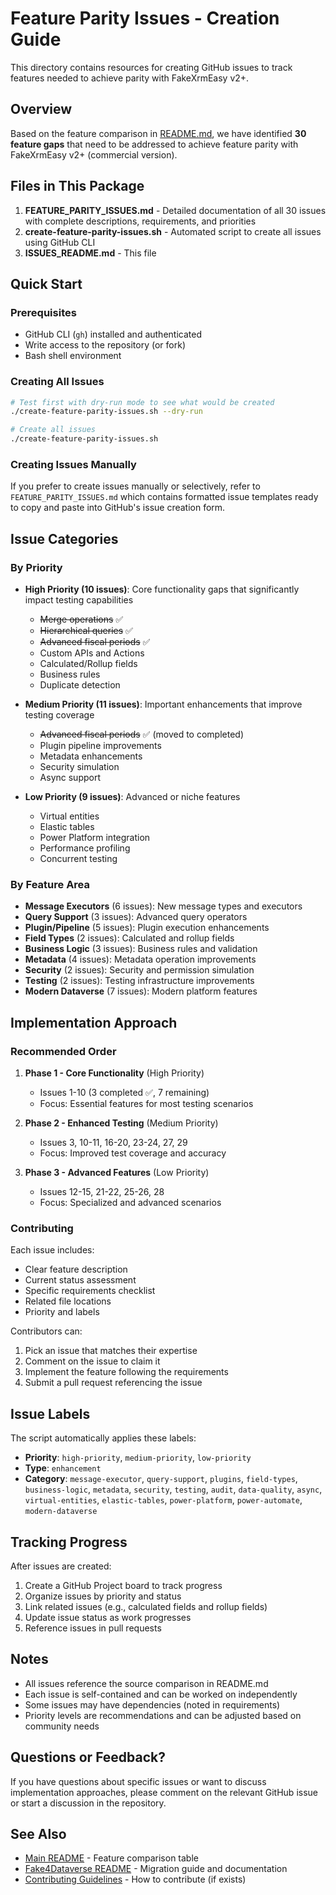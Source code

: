 # Feature Parity Issues - Creation Guide

This directory contains resources for creating GitHub issues to track features needed to achieve parity with FakeXrmEasy v2+.

## Overview

Based on the feature comparison in [README.md](./README.md), we have identified **30 feature gaps** that need to be addressed to achieve feature parity with FakeXrmEasy v2+ (commercial version).

## Files in This Package

1. **FEATURE_PARITY_ISSUES.md** - Detailed documentation of all 30 issues with complete descriptions, requirements, and priorities
2. **create-feature-parity-issues.sh** - Automated script to create all issues using GitHub CLI
3. **ISSUES_README.md** - This file

## Quick Start

### Prerequisites

- GitHub CLI (`gh`) installed and authenticated
- Write access to the repository (or fork)
- Bash shell environment

### Creating All Issues

```bash
# Test first with dry-run mode to see what would be created
./create-feature-parity-issues.sh --dry-run

# Create all issues
./create-feature-parity-issues.sh
```

### Creating Issues Manually

If you prefer to create issues manually or selectively, refer to `FEATURE_PARITY_ISSUES.md` which contains formatted issue templates ready to copy and paste into GitHub's issue creation form.

## Issue Categories

### By Priority

- **High Priority (10 issues)**: Core functionality gaps that significantly impact testing capabilities
  - ~~Merge operations~~ ✅
  - ~~Hierarchical queries~~ ✅
  - ~~Advanced fiscal periods~~ ✅
  - Custom APIs and Actions
  - Calculated/Rollup fields
  - Business rules
  - Duplicate detection

- **Medium Priority (11 issues)**: Important enhancements that improve testing coverage
  - ~~Advanced fiscal periods~~ ✅ (moved to completed)
  - Plugin pipeline improvements
  - Metadata enhancements
  - Security simulation
  - Async support

- **Low Priority (9 issues)**: Advanced or niche features
  - Virtual entities
  - Elastic tables
  - Power Platform integration
  - Performance profiling
  - Concurrent testing

### By Feature Area

- **Message Executors** (6 issues): New message types and executors
- **Query Support** (3 issues): Advanced query operators
- **Plugin/Pipeline** (5 issues): Plugin execution enhancements
- **Field Types** (2 issues): Calculated and rollup fields
- **Business Logic** (3 issues): Business rules and validation
- **Metadata** (4 issues): Metadata operation improvements
- **Security** (2 issues): Security and permission simulation
- **Testing** (2 issues): Testing infrastructure improvements
- **Modern Dataverse** (7 issues): Modern platform features

## Implementation Approach

### Recommended Order

1. **Phase 1 - Core Functionality** (High Priority)
   - Issues 1-10 (3 completed ✅, 7 remaining)
   - Focus: Essential features for most testing scenarios

2. **Phase 2 - Enhanced Testing** (Medium Priority)
   - Issues 3, 10-11, 16-20, 23-24, 27, 29
   - Focus: Improved test coverage and accuracy

3. **Phase 3 - Advanced Features** (Low Priority)
   - Issues 12-15, 21-22, 25-26, 28
   - Focus: Specialized and advanced scenarios

### Contributing

Each issue includes:
- Clear feature description
- Current status assessment
- Specific requirements checklist
- Related file locations
- Priority and labels

Contributors can:
1. Pick an issue that matches their expertise
2. Comment on the issue to claim it
3. Implement the feature following the requirements
4. Submit a pull request referencing the issue

## Issue Labels

The script automatically applies these labels:

- **Priority**: `high-priority`, `medium-priority`, `low-priority`
- **Type**: `enhancement`
- **Category**: `message-executor`, `query-support`, `plugins`, `field-types`, `business-logic`, `metadata`, `security`, `testing`, `audit`, `data-quality`, `async`, `virtual-entities`, `elastic-tables`, `power-platform`, `power-automate`, `modern-dataverse`

## Tracking Progress

After issues are created:

1. Create a GitHub Project board to track progress
2. Organize issues by priority and status
3. Link related issues (e.g., calculated fields and rollup fields)
4. Update issue status as work progresses
5. Reference issues in pull requests

## Notes

- All issues reference the source comparison in README.md
- Each issue is self-contained and can be worked on independently
- Some issues may have dependencies (noted in requirements)
- Priority levels are recommendations and can be adjusted based on community needs

## Questions or Feedback?

If you have questions about specific issues or want to discuss implementation approaches, please comment on the relevant GitHub issue or start a discussion in the repository.

## See Also

- [Main README](./README.md) - Feature comparison table
- [Fake4Dataverse README](./Fake4Dataverse/README.md) - Migration guide and documentation
- [Contributing Guidelines](./CONTRIBUTING.md) - How to contribute (if exists)
